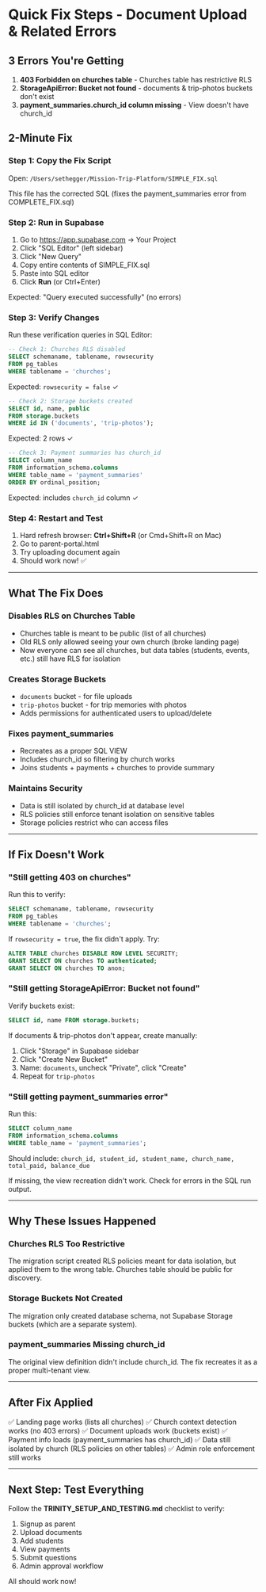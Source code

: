 # Quick Fix Steps - Document Upload & Related Errors

## 3 Errors You're Getting

1. **403 Forbidden on churches table** - Churches table has restrictive RLS
2. **StorageApiError: Bucket not found** - documents & trip-photos buckets don't exist
3. **payment_summaries.church_id column missing** - View doesn't have church_id

## 2-Minute Fix

### Step 1: Copy the Fix Script
Open: `/Users/sethegger/Mission-Trip-Platform/SIMPLE_FIX.sql`

This file has the corrected SQL (fixes the payment_summaries error from COMPLETE_FIX.sql)

### Step 2: Run in Supabase
1. Go to https://app.supabase.com → Your Project
2. Click "SQL Editor" (left sidebar)
3. Click "New Query"
4. Copy entire contents of SIMPLE_FIX.sql
5. Paste into SQL editor
6. Click **Run** (or Ctrl+Enter)

Expected: "Query executed successfully" (no errors)

### Step 3: Verify Changes
Run these verification queries in SQL Editor:

```sql
-- Check 1: Churches RLS disabled
SELECT schemaname, tablename, rowsecurity
FROM pg_tables
WHERE tablename = 'churches';
```
Expected: `rowsecurity = false` ✓

```sql
-- Check 2: Storage buckets created
SELECT id, name, public
FROM storage.buckets
WHERE id IN ('documents', 'trip-photos');
```
Expected: 2 rows ✓

```sql
-- Check 3: Payment summaries has church_id
SELECT column_name
FROM information_schema.columns
WHERE table_name = 'payment_summaries'
ORDER BY ordinal_position;
```
Expected: includes `church_id` column ✓

### Step 4: Restart and Test
1. Hard refresh browser: **Ctrl+Shift+R** (or Cmd+Shift+R on Mac)
2. Go to parent-portal.html
3. Try uploading document again
4. Should work now! ✅

---

## What The Fix Does

### Disables RLS on Churches Table
- Churches table is meant to be public (list of all churches)
- Old RLS only allowed seeing your own church (broke landing page)
- Now everyone can see all churches, but data tables (students, events, etc.) still have RLS for isolation

### Creates Storage Buckets
- `documents` bucket - for file uploads
- `trip-photos` bucket - for trip memories with photos
- Adds permissions for authenticated users to upload/delete

### Fixes payment_summaries
- Recreates as a proper SQL VIEW
- Includes church_id so filtering by church works
- Joins students + payments + churches to provide summary

### Maintains Security
- Data is still isolated by church_id at database level
- RLS policies still enforce tenant isolation on sensitive tables
- Storage policies restrict who can access files

---

## If Fix Doesn't Work

### "Still getting 403 on churches"
Run this to verify:
```sql
SELECT schemaname, tablename, rowsecurity
FROM pg_tables
WHERE tablename = 'churches';
```

If `rowsecurity = true`, the fix didn't apply. Try:
```sql
ALTER TABLE churches DISABLE ROW LEVEL SECURITY;
GRANT SELECT ON churches TO authenticated;
GRANT SELECT ON churches TO anon;
```

### "Still getting StorageApiError: Bucket not found"
Verify buckets exist:
```sql
SELECT id, name FROM storage.buckets;
```

If documents & trip-photos don't appear, create manually:
1. Click "Storage" in Supabase sidebar
2. Click "Create New Bucket"
3. Name: `documents`, uncheck "Private", click "Create"
4. Repeat for `trip-photos`

### "Still getting payment_summaries error"
Run this:
```sql
SELECT column_name
FROM information_schema.columns
WHERE table_name = 'payment_summaries';
```

Should include: `church_id, student_id, student_name, church_name, total_paid, balance_due`

If missing, the view recreation didn't work. Check for errors in the SQL run output.

---

## Why These Issues Happened

### Churches RLS Too Restrictive
The migration script created RLS policies meant for data isolation, but applied them to the wrong table. Churches table should be public for discovery.

### Storage Buckets Not Created
The migration only created database schema, not Supabase Storage buckets (which are a separate system).

### payment_summaries Missing church_id
The original view definition didn't include church_id. The fix recreates it as a proper multi-tenant view.

---

## After Fix Applied

✅ Landing page works (lists all churches)
✅ Church context detection works (no 403 errors)
✅ Document uploads work (buckets exist)
✅ Payment info loads (payment_summaries has church_id)
✅ Data still isolated by church (RLS policies on other tables)
✅ Admin role enforcement still works

---

## Next Step: Test Everything

Follow the **TRINITY_SETUP_AND_TESTING.md** checklist to verify:
1. Signup as parent
2. Upload documents
3. Add students
4. View payments
5. Submit questions
6. Admin approval workflow

All should work now!
